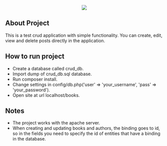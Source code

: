 <p align="center"><img src="https://www.svgrepo.com/show/303208/php-1-logo.svg"></p>

## About Project

This is a test crud application with simple functionality. You can create, edit, view and delete posts directly in the application.

## How to run project

- Create a database called crud_db.
- Import dump of crud_db.sql database.
- Run composer install.
- Change settings in config/db.php('user' => 'your_username', 'pass' => 'your_password').
- Open site at url localhost/books.

## Notes

- The project works with the apache server.
- When creating and updating books and authors, the binding goes to id, so in the fields you need to specify the id of entities that have a binding in the database.